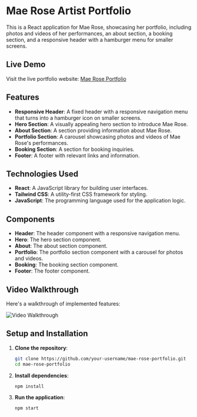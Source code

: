 # Mae Rose Artist Portfolio

This is a React application for Mae Rose, showcasing her portfolio, including photos and videos of her performances, an about section, a booking section, and a responsive header with a hamburger menu for smaller screens.

## Live Demo

Visit the live portfolio website: [Mae Rose Portfolio](https://leeovalle.github.io/maes-portfolio/)

## Features

- **Responsive Header**: A fixed header with a responsive navigation menu that turns into a hamburger icon on smaller screens.
- **Hero Section**: A visually appealing hero section to introduce Mae Rose.
- **About Section**: A section providing information about Mae Rose.
- **Portfolio Section**: A carousel showcasing photos and videos of Mae Rose's performances.
- **Booking Section**: A section for booking inquiries.
- **Footer**: A footer with relevant links and information.

## Technologies Used

- **React**: A JavaScript library for building user interfaces.
- **Tailwind CSS**: A utility-first CSS framework for styling.
- **JavaScript**: The programming language used for the application logic.

## Components

- **Header**: The header component with a responsive navigation menu.
- **Hero**: The hero section component.
- **About**: The about section component.
- **Portfolio**: The portfolio section component with a carousel for photos and videos.
- **Booking**: The booking section component.
- **Footer**: The footer component.

## Video Walkthrough

Here's a walkthrough of implemented features:

<img src='/maes-portfolio/src/assets/images/artist.gif' title='Video Walkthrough' width='' alt='Video Walkthrough' />

## Setup and Installation

1. **Clone the repository**:
   ```bash
   git clone https://github.com/your-username/mae-rose-portfolio.git
   cd mae-rose-portfolio

2. **Install dependencies**:
    ```bash
    npm install

3. **Run the application**:
    ```bash
    npm start
